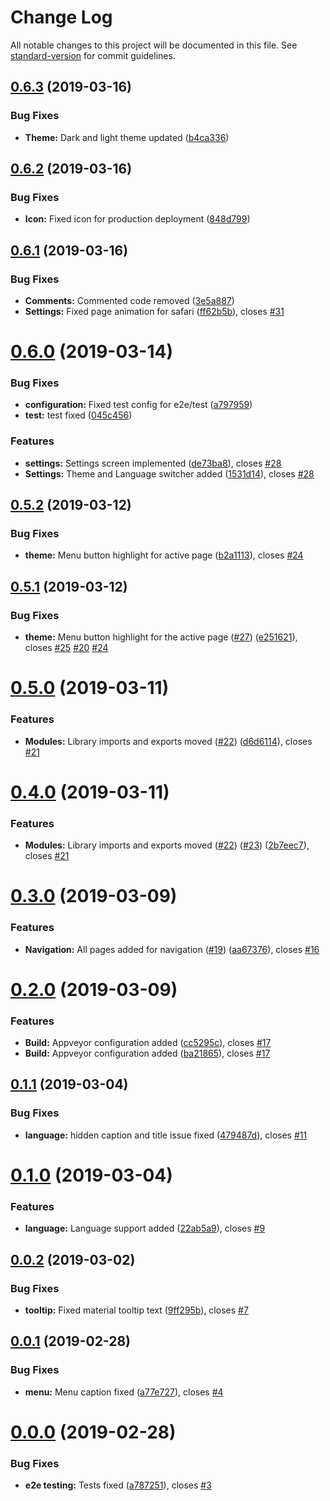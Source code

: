 # Change Log

All notable changes to this project will be documented in this file. See [standard-version](https://github.com/conventional-changelog/standard-version) for commit guidelines.

## [0.6.3](https://github.com/ashishsingh4u/sing-bus/compare/v0.6.2...v0.6.3) (2019-03-16)


### Bug Fixes

* **Theme:** Dark and light theme updated ([b4ca336](https://github.com/ashishsingh4u/sing-bus/commit/b4ca336))



## [0.6.2](https://github.com/ashishsingh4u/sing-bus/compare/v0.6.1...v0.6.2) (2019-03-16)


### Bug Fixes

* **Icon:** Fixed icon for production deployment ([848d799](https://github.com/ashishsingh4u/sing-bus/commit/848d799))



## [0.6.1](https://github.com/ashishsingh4u/sing-bus/compare/v0.6.0...v0.6.1) (2019-03-16)


### Bug Fixes

* **Comments:** Commented code removed ([3e5a887](https://github.com/ashishsingh4u/sing-bus/commit/3e5a887))
* **Settings:** Fixed page animation for safari ([ff62b5b](https://github.com/ashishsingh4u/sing-bus/commit/ff62b5b)), closes [#31](https://github.com/ashishsingh4u/sing-bus/issues/31)



# [0.6.0](https://github.com/ashishsingh4u/sing-bus/compare/v0.5.2...v0.6.0) (2019-03-14)


### Bug Fixes

* **configuration:** Fixed test config for e2e/test ([a797959](https://github.com/ashishsingh4u/sing-bus/commit/a797959))
* **test:** test fixed ([045c456](https://github.com/ashishsingh4u/sing-bus/commit/045c456))


### Features

* **settings:** Settings screen implemented ([de73ba8](https://github.com/ashishsingh4u/sing-bus/commit/de73ba8)), closes [#28](https://github.com/ashishsingh4u/sing-bus/issues/28)
* **Settings:** Theme and Language switcher added ([1531d14](https://github.com/ashishsingh4u/sing-bus/commit/1531d14)), closes [#28](https://github.com/ashishsingh4u/sing-bus/issues/28)



## [0.5.2](https://github.com/ashishsingh4u/sing-bus/compare/v0.5.1...v0.5.2) (2019-03-12)


### Bug Fixes

* **theme:** Menu button highlight for active page ([b2a1113](https://github.com/ashishsingh4u/sing-bus/commit/b2a1113)), closes [#24](https://github.com/ashishsingh4u/sing-bus/issues/24)



## [0.5.1](https://github.com/ashishsingh4u/sing-bus/compare/v0.5.0...v0.5.1) (2019-03-12)


### Bug Fixes

* **theme:** Menu button highlight for the active page ([#27](https://github.com/ashishsingh4u/sing-bus/issues/27)) ([e251621](https://github.com/ashishsingh4u/sing-bus/commit/e251621)), closes [#25](https://github.com/ashishsingh4u/sing-bus/issues/25) [#20](https://github.com/ashishsingh4u/sing-bus/issues/20) [#24](https://github.com/ashishsingh4u/sing-bus/issues/24)



# [0.5.0](https://github.com/ashishsingh4u/sing-bus/compare/v0.4.0...v0.5.0) (2019-03-11)


### Features

* **Modules:** Library imports and exports moved ([#22](https://github.com/ashishsingh4u/sing-bus/issues/22)) ([d6d6114](https://github.com/ashishsingh4u/sing-bus/commit/d6d6114)), closes [#21](https://github.com/ashishsingh4u/sing-bus/issues/21)



# [0.4.0](https://github.com/ashishsingh4u/sing-bus/compare/v0.3.0...v0.4.0) (2019-03-11)


### Features

* **Modules:** Library imports and exports moved ([#22](https://github.com/ashishsingh4u/sing-bus/issues/22)) ([#23](https://github.com/ashishsingh4u/sing-bus/issues/23)) ([2b7eec7](https://github.com/ashishsingh4u/sing-bus/commit/2b7eec7)), closes [#21](https://github.com/ashishsingh4u/sing-bus/issues/21)



# [0.3.0](https://github.com/ashishsingh4u/sing-bus/compare/v0.2.0...v0.3.0) (2019-03-09)


### Features

* **Navigation:** All pages added for navigation ([#19](https://github.com/ashishsingh4u/sing-bus/issues/19)) ([aa67376](https://github.com/ashishsingh4u/sing-bus/commit/aa67376)), closes [#16](https://github.com/ashishsingh4u/sing-bus/issues/16)



# [0.2.0](https://github.com/ashishsingh4u/sing-bus/compare/v0.1.1...v0.2.0) (2019-03-09)


### Features

* **Build:** Appveyor configuration added ([cc5295c](https://github.com/ashishsingh4u/sing-bus/commit/cc5295c)), closes [#17](https://github.com/ashishsingh4u/sing-bus/issues/17)
* **Build:** Appveyor configuration added ([ba21865](https://github.com/ashishsingh4u/sing-bus/commit/ba21865)), closes [#17](https://github.com/ashishsingh4u/sing-bus/issues/17)



## [0.1.1](https://github.com/ashishsingh4u/sing-bus/compare/v0.1.0...v0.1.1) (2019-03-04)


### Bug Fixes

* **language:** hidden caption and title issue fixed ([479487d](https://github.com/ashishsingh4u/sing-bus/commit/479487d)), closes [#11](https://github.com/ashishsingh4u/sing-bus/issues/11)



# [0.1.0](https://github.com/ashishsingh4u/sing-bus/compare/v0.0.2...v0.1.0) (2019-03-04)


### Features

* **language:** Language support added ([22ab5a9](https://github.com/ashishsingh4u/sing-bus/commit/22ab5a9)), closes [#9](https://github.com/ashishsingh4u/sing-bus/issues/9)



## [0.0.2](https://github.com/ashishsingh4u/sing-bus/compare/v0.0.1...v0.0.2) (2019-03-02)


### Bug Fixes

* **tooltip:** Fixed material tooltip text ([9ff295b](https://github.com/ashishsingh4u/sing-bus/commit/9ff295b)), closes [#7](https://github.com/ashishsingh4u/sing-bus/issues/7)



## [0.0.1](https://github.com/ashishsingh4u/sing-bus/compare/v0.0.0...v0.0.1) (2019-02-28)


### Bug Fixes

* **menu:** Menu caption fixed ([a77e727](https://github.com/ashishsingh4u/sing-bus/commit/a77e727)), closes [#4](https://github.com/ashishsingh4u/sing-bus/issues/4)



# [0.0.0](https://github.com/ashishsingh4u/sing-bus/compare/v0.1.0...v0.0.0) (2019-02-28)


### Bug Fixes

* **e2e testing:** Tests fixed ([a787251](https://github.com/ashishsingh4u/sing-bus/commit/a787251)), closes [#3](https://github.com/ashishsingh4u/sing-bus/issues/3)
